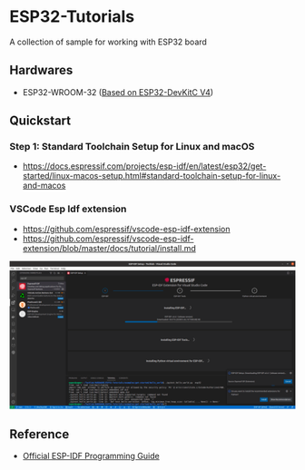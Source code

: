 # ESP32-Tutorials

A collection of sample for working with ESP32 board

## Hardwares

- ESP32-WROOM-32 ([Based on ESP32-DevKitC V4](https://docs.espressif.com/projects/esp-idf/en/latest/esp32/hw-reference/esp32/get-started-devkitc.html))

## Quickstart

### Step 1: Standard Toolchain Setup for Linux and macOS

- https://docs.espressif.com/projects/esp-idf/en/latest/esp32/get-started/linux-macos-setup.html#standard-toolchain-setup-for-linux-and-macos

### VSCode Esp Idf extension

- https://github.com/espressif/vscode-esp-idf-extension
- https://github.com/espressif/vscode-esp-idf-extension/blob/master/docs/tutorial/install.md

![](vscode-install-esp-idf.png)

## Reference

- [Official ESP-IDF Programming Guide](https://docs.espressif.com/projects/esp-idf/en/latest/esp32/get-started/index.html)